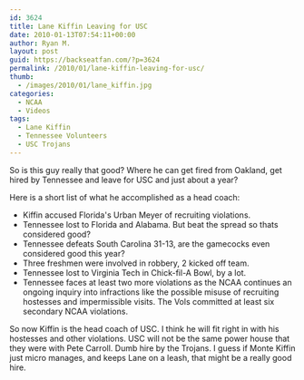 ```yaml
---
id: 3624
title: Lane Kiffin Leaving for USC
date: 2010-01-13T07:54:11+00:00
author: Ryan M.
layout: post
guid: https://backseatfan.com/?p=3624
permalink: /2010/01/lane-kiffin-leaving-for-usc/
thumb:
  - /images/2010/01/lane_kiffin.jpg
categories:
  - NCAA
  - Videos
tags:
  - Lane Kiffin
  - Tennessee Volunteers
  - USC Trojans
---
```


<div class="entry">
  <p>
  </p>

  <p>
    So is this guy really that good? Where he can get fired from Oakland, get hired by Tennessee and leave for USC and just about a year?
  </p>

  <p>
    Here is a short list of what he accomplished as a head coach:
  </p>

  <ul>
    <li>
      Kiffin accused Florida's Urban Meyer of recruiting violations.
    </li>
    <li>
      Tennessee lost to Florida and Alabama. But beat the spread so thats considered good?
    </li>
    <li>
      Tennessee defeats South Carolina 31-13, are the gamecocks even considered good this year?
    </li>
    <li>
      Three freshmen were involved in robbery, 2 kicked off team.
    </li>
    <li>
      Tennessee lost to Virginia Tech in Chick-fil-A Bowl, by a lot.
    </li>
    <li>
      Tennessee faces at least two more violations as the NCAA continues an ongoing inquiry into infractions like the possible misuse of recruiting hostesses and impermissible visits. The Vols committed at least six secondary NCAA violations.
    </li>
  </ul>

  <p>
    So now Kiffin is the head coach of USC. I think he will fit right in with his hostesses and other violations. USC will not be the same power house that they were with Pete Carroll. Dumb hire by the Trojans. I guess if Monte Kiffin just micro manages, and keeps Lane on a leash, that might be a really good hire.
  </p>
</div>
